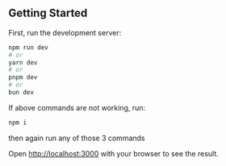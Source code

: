 
## Getting Started

First, run the development server:

```bash
npm run dev
# or
yarn dev
# or
pnpm dev
# or
bun dev
```

If above commands are not working, run:
```bash
npm i
```
then again run any of those 3 commands

Open [http://localhost:3000](http://localhost:3000) with your browser to see the result.

